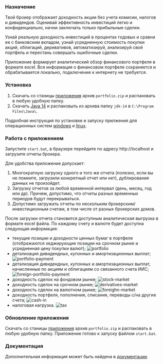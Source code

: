 ### Назначение
Твой брокер отображает доходность акции без учета комисии, налогов и дивидендов.
Оценивай эффективность инвестиций легко и конфиденциально, начни заключать только прибыльные сделки.

Узнай реальную доходность инвестиций в процентах годовых и сравни ее с банковским вкладом, узнай усредненную стоимость
покупки акций, облигаций, деривативов, автоматизируй, анализируй свой портфель и перестань совершать ошибочные сделки.

Приложение формирует аналитический обзор финансового портфеля в формате excel. Вся информация о финансовом портфеле
сохраняется и обрабатывается локально, подключение к интернету не требуется.

### Установка
1. Скачать со станицы [приложения](https://github.com/vananiev/portfolio/releases/latest)
   архив `portfolio.zip` и распаковать в любую удобную папку.
1. Скачать [Java 14](https://download.java.net/java/GA/jdk14/076bab302c7b4508975440c56f6cc26a/36/GPL/openjdk-14_windows-x64_bin.zip)
   и распаковыть из архива папку `jdk-14` в `C:\Program Files\Java\`.

Подробная инструкция по установке и запуску прилжения для операционных систем [windows](docs/install-on-windows.md)
и [linux](docs/install-on-linux.md).

### Работа с приложением
Запустите `start.bat`, в браузере перейдите по адресу http://localhost и загрузите отчеты брокера.

Для удобства приложение допускает:
1. Многократную загрузку одного и того же отчета (полезно, если вы не помните, загрузили конкретный отчет или нет),
   дублирования данных не произойдет.
1. Загрузку отчетов за любой временной интервал (день, месяц, год или др). Причем, допустимо, что отчеты разных временных 
   периодов будут перекрываться.
1. Допустимо загружать отчеты по нескольким брокерским/инвестиционным счетам, в том числе от разных брокерских домов.

После загрузки отчета становится доступным аналитическая выгрузка в формате excel файла. По каждому счету и валюте
будет доступна следующая информация:
- текущие позиции и доходности ценных бумаг в портфеле (отображаются хеджирующие позиции на срочном рынке
  и усредненная цену покупки валют);
  ![portfolio](https://user-images.githubusercontent.com/11336712/85202150-04851a00-b30d-11ea-90b2-df266df956fe.png)
- детализация дивидендных, купонных и амортизационных выплат;
  ![portfolio-payment](https://user-images.githubusercontent.com/11336712/85927924-e3df3600-b8b1-11ea-8eab-6634cb0805d0.png)
- детализация дивидендных, купонных и амортизационных выплат, начисленные по акциям и облигациям со связанного счета ИИС;
  ![foreign-portfolio-payment](https://user-images.githubusercontent.com/11336712/84598929-e6379e00-ae76-11ea-9a9f-608780c0ff7e.png)
- доходность сделок на фондовом рынке;
  ![stock-market](https://user-images.githubusercontent.com/11336712/78156498-8de02b00-7447-11ea-833c-cfc755bd7558.png)
- доходность сделок на срочном рынке;
  ![derivatives-market](https://user-images.githubusercontent.com/11336712/78156504-8f115800-7447-11ea-87e5-3cd4c34aab47.png)
- доходность сделок на валютном рынке;
  ![foreighn-market](https://user-images.githubusercontent.com/11336712/84881751-fa59e600-b096-11ea-8b83-19d1c1229d73.png)
- доходность портфеля, пополнения, списания, переводы с/на другие счета;
  ![cash-in](https://user-images.githubusercontent.com/11336712/78156505-8f115800-7447-11ea-8f6d-6a34c21dfc89.png)
- налоговая нагрузка. 
  ![tax](https://user-images.githubusercontent.com/11336712/78156502-8e78c180-7447-11ea-9259-445c85d75a65.png)

### Обновление приложения
Скачать со станицы [приложения](https://github.com/vananiev/portfolio/releases/latest) архив `portfolio.zip` и
распаковать в любую удобную папку. Приложение готово к запуску файлом `start.bat`.

### Документация
Дополнительная информация может быть найдена в [документации](docs/documentation.md).
